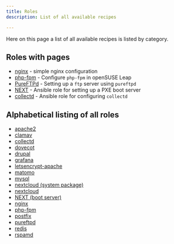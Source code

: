 ```yaml
---
title: Roles
description: List of all available recipes

---
```


Here on this page a list of all available recipes is listed by category.

## Roles with pages

* [nginx](/posts/20210326-nginx/) - simple nginx configuration
* [php-fpm](/posts/20210326-php-fpm/) - Configure `php-fpm` in openSUSE Leap
* [PureFTPd](/posts/20210326-pureftpd/) - Setting up a `ftp` server using `pureftpd` 
* [NEXT](/posts/20210326-next/) - Ansible role for setting up a PXE boot server
* [collectd](/posts/20220629-collectd/) - Ansible role for configuring `collectd`

## Alphabetical listing of all roles

* [apache2](https://github.com/GeekOops/geekoops-apache)
* [clamav](https://github.com/GeekOops/geekoops-clamav)
* [collectd](https://github.com/GeekOops/geekoops-collectd)
* [dovecot](https://github.com/GeekOops/geekoops-dovecot)
* [drupal](https://github.com/GeekOops/geekoops-drupal)
* [grafana](https://github.com/GeekOops/geekoops-grafana)
* [letsencrypt-apache](https://github.com/GeekOops/geekoops-letsencrypt-apache)
* [matomo](https://github.com/GeekOops/geekoops-matomo)
* [mysql](https://github.com/GeekOops/geekoops-mysql)
* [nextcloud (system package)](https://github.com/GeekOops/geekoops-nc-system)
* [nextcloud](https://github.com/GeekOops/geekoops-nextcloud)
* [NEXT (boot server)](https://github.com/GeekOops/geekoops-next)
* [nginx](https://github.com/GeekOops/geekoops-nginx)
* [php-fpm](https://github.com/GeekOops/geekoops-php-fpm)
* [postfix](https://github.com/GeekOops/geekoops-postfix)
* [pureftpd](https://github.com/GeekOops/geekoops-pureftpd)
* [redis](https://github.com/GeekOops/geekoops-redis)
* [rspamd](https://github.com/GeekOops/geekoops-rspamd)